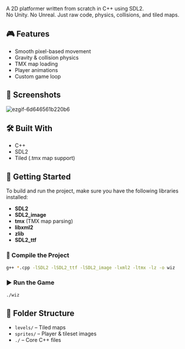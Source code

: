 
A 2D platformer written from scratch in C++ using SDL2.  
No Unity. No Unreal. Just raw code, physics, collisions, and tiled maps.

## 🎮 Features
- Smooth pixel-based movement
- Gravity & collision physics
- TMX map loading
- Player animations
- Custom game loop

## 📸 Screenshots

![ezgif-6d646561b220b6](https://github.com/user-attachments/assets/6f7e7c8f-5957-4d40-9ef3-d346fce2f910)

## 🛠️ Built With
- C++
- SDL2
- Tiled (.tmx map support)

## 🚀 Getting Started

To build and run the project, make sure you have the following libraries installed:

* **SDL2**
* **SDL2\_image**
* **tmx** (TMX map parsing)
* **libxml2**
* **zlib**
* **SDL2_ttf**

### 🔧 Compile the Project

```bash
g++ *.cpp -lSDL2 -lSDL2_ttf -lSDL2_image -lxml2 -ltmx -lz -o wiz
```

### ▶️ Run the Game

```bash
./wiz
```

## 📂 Folder Structure
- `levels/` – Tiled maps
- `sprites/` – Player & tileset images
- `./` – Core C++ files
